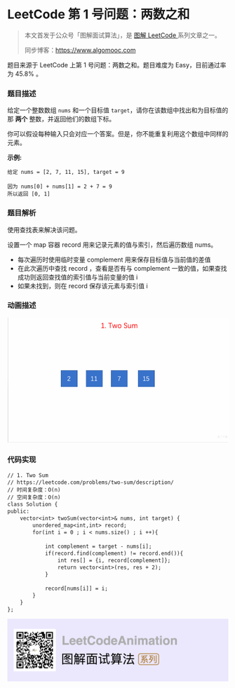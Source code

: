 # LeetCode 第 1 号问题：两数之和

> 本文首发于公众号「图解面试算法」，是 [图解 LeetCode ](<https://github.com/MisterBooo/LeetCodeAnimation>) 系列文章之一。
>
> 同步博客：https://www.algomooc.com
>

题目来源于 LeetCode 上第 1 号问题：两数之和。题目难度为 Easy，目前通过率为 45.8% 。

### 题目描述

给定一个整数数组 `nums` 和一个目标值 `target`，请你在该数组中找出和为目标值的那 **两个** 整数，并返回他们的数组下标。

你可以假设每种输入只会对应一个答案。但是，你不能重复利用这个数组中同样的元素。

**示例:**

```
给定 nums = [2, 7, 11, 15], target = 9

因为 nums[0] + nums[1] = 2 + 7 = 9
所以返回 [0, 1]
```

### 题目解析

使用查找表来解决该问题。

设置一个 map 容器 record 用来记录元素的值与索引，然后遍历数组 nums。

* 每次遍历时使用临时变量 complement 用来保存目标值与当前值的差值
* 在此次遍历中查找 record ，查看是否有与 complement 一致的值，如果查找成功则返回查找值的索引值与当前变量的值 i
* 如果未找到，则在 record 保存该元素与索引值 i

### 动画描述

![](../Animation/Animation.gif)

### 代码实现

```
// 1. Two Sum
// https://leetcode.com/problems/two-sum/description/
// 时间复杂度：O(n)
// 空间复杂度：O(n)
class Solution {
public:
    vector<int> twoSum(vector<int>& nums, int target) {
        unordered_map<int,int> record;
        for(int i = 0 ; i < nums.size() ; i ++){
       
            int complement = target - nums[i];
            if(record.find(complement) != record.end()){
                int res[] = {i, record[complement]};
                return vector<int>(res, res + 2);
            }

            record[nums[i]] = i;
        }
    }
};

```





![](../../Pictures/qrcode.jpg)